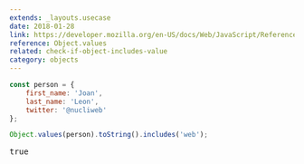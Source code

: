 ```yaml
---
extends: _layouts.usecase
date: 2018-01-28
link: https://developer.mozilla.org/en-US/docs/Web/JavaScript/Reference/Global_objects/Object/values
reference: Object.values
related: check-if-object-includes-value
category: objects
---
```



```javascript
const person = {
    first_name: 'Joan',
    last_name: 'Leon',
    twitter: '@nucliweb'
};

Object.values(person).toString().includes('web');
```

<pre class="output">true</pre>